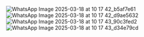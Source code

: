 ![WhatsApp Image 2025-03-18 at 10 17 42_b5af7e61](https://github.com/user-attachments/assets/96eec09e-c1da-440a-9711-f5a473ffd6f0)
![WhatsApp Image 2025-03-18 at 10 17 42_d9ae5632](https://github.com/user-attachments/assets/f9a3a388-60cb-40e0-b27e-c49b56d22be6)
![WhatsApp Image 2025-03-18 at 10 17 43_90c3fed2](https://github.com/user-attachments/assets/ba619998-fc3f-4f1f-9c80-a4f832a3e793)
![WhatsApp Image 2025-03-18 at 10 17 43_d34e79cd](https://github.com/user-attachments/assets/115ce87f-7124-4cd7-bce5-8b83a327244c)
